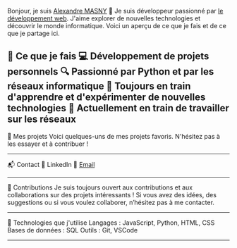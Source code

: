 Bonjour, je suis <ins>Alexandre MASNY</ins> 👋
Je suis développeur passionné par <ins>le développement web</ins>. J'aime explorer de nouvelles technologies et découvrir le monde informatique. Voici un aperçu de ce que je fais et de ce que je partage ici.



🚀 Ce que je fais
💻 Développement de projets personnels
🔍 Passionné par  Python et par les réseaux informatique
📖 Toujours en train d'apprendre et d'expérimenter de nouvelles technologies
🌱 Actuellement en train de travailler sur les réseaux
---

📂 Mes projets
Voici quelques-uns de mes projets favoris. N'hésitez pas à les essayer et à contribuer !

<!-- - [**Projet 1**]() : -->


---

📬 Contact
💼 LinkedIn
📧 [Email](mailto:alexandre.masny@gmail.com)

---

🙌 Contributions
Je suis toujours ouvert aux contributions et aux collaborations sur des projets intéressants ! Si vous avez des idées, des suggestions ou si vous voulez collaborer, n’hésitez pas à me contacter.

---

👾 Technologies que j'utilise
Langages : JavaScript, Python, HTML, CSS <!-- - Frameworks  :  -->
Bases de données : SQL
Outils : Git, VSCode

---
